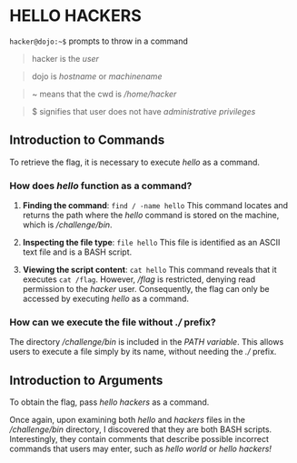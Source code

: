 # **HELLO HACKERS**

`hacker@dojo:~$` prompts to throw in a command
>hacker is the *user*

>dojo is *hostname* or *machinename*

>~ means that the cwd is */home/hacker*

>$ signifies that user does not have *administrative privileges*

## **Introduction to Commands**

To retrieve the flag, it is necessary to execute *hello* as a command.

### How does *hello* function as a command?

1. **Finding the command**:
   `find / -name hello`
   This command locates and returns the path where the *hello* command is stored on the machine, which is */challenge/bin*.

2. **Inspecting the file type**:
   `file hello`
   This file is identified as an ASCII text file and is a BASH script.

3. **Viewing the script content**:
   `cat hello`
   This command reveals that it executes `cat /flag`. However, */flag* is restricted, denying read permission to the *hacker* user. Consequently, the flag can only be accessed by executing *hello* as a command.

### How can we execute the file without *./* prefix?

The directory */challenge/bin* is included in the *PATH variable*. This allows users to execute a file simply by its name, without needing the *./* prefix.

## **Introduction to Arguments**

To obtain the flag, pass *hello hackers* as a command.

Once again, upon examining both *hello* and *hackers* files in the */challenge/bin* directory, I discovered that they are both BASH scripts. Interestingly, they contain comments that describe possible incorrect commands that users may enter, such as *hello world* or *hello hackers!*
